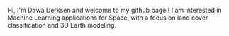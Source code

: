 Hi, I'm Dawa Derksen and welcome to my github page !
I am interested in Machine Learning applications for Space, with a focus on land cover classification and 3D Earth modeling. 
